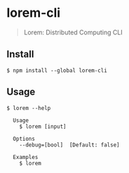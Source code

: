 # lorem-cli

> Lorem: Distributed Computing CLI

## Install

```
$ npm install --global lorem-cli
```

## Usage

```
$ lorem --help

  Usage
    $ lorem [input]

  Options
    --debug=[bool]  [Default: false]

  Examples
    $ lorem
```

